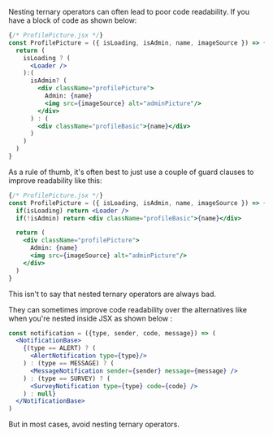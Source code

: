 Nesting ternary operators can often lead to poor code readability. If you have a block of code as shown below:

```jsx
{/* ProfilePicture.jsx */}
const ProfilePicture = ({ isLoading, isAdmin, name, imageSource }) => {
  return (
    isLoading ? (
      <Loader />
    ):(
      isAdmin? (
        <div className="profilePicture">
          Admin: {name}
          <img src={imageSource} alt="adminPicture"/>
        </div>
      ) : (
        <div className="profileBasic">{name}</div>
      )
    )
  )
}
```

As a rule of thumb, it's often best to just use a couple of guard clauses to improve readability like this:

```jsx
{/* ProfilePicture.jsx */}
const ProfilePicture = ({ isLoading, isAdmin, name, imageSource }) => {
  if(isLoading) return <Loader />
  if(!isAdmin) return <div className="profileBasic">{name}</div>

  return (
    <div className="profilePicture">
      Admin: {name}
      <img src={imageSource} alt="adminPicture"/>
    </div>
  )
}
```

This isn't to say that nested ternary operators are always bad.

They can sometimes improve code readability over the alternatives like when you're nested inside JSX as shown below :

```jsx
const notification = ({type, sender, code, message}) => (
  <NotificationBase>
    {(type == ALERT) ? (
      <AlertNotification type={type}/>
    ) : (type == MESSAGE) ? (
      <MessageNotification sender={sender} message={message} />
    ) : (type == SURVEY) ? (
      <SurveyNotification type={type} code={code} />
    ) : null}
  </NotificationBase>
)
```

But in most cases, avoid nesting ternary operators.
